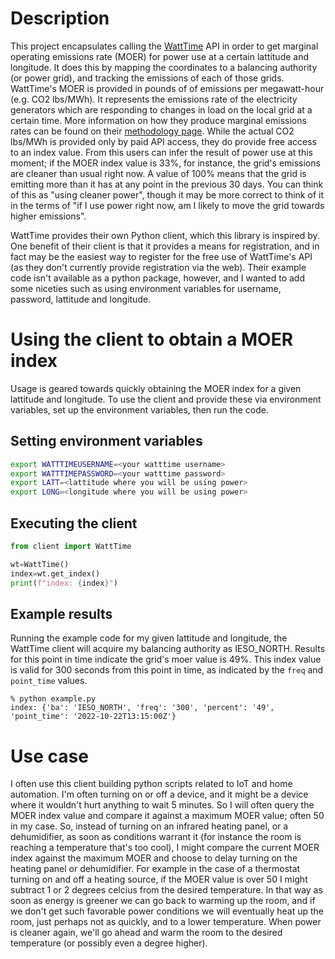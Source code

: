 
# Description

This project encapsulates calling the [WattTime](https://www.watttime.org/) API in order to get marginal operating emissions rate (MOER) for power use at a certain lattitude and longitude. It does this by mapping the coordinates to a balancing authority (or power grid), and tracking the emissions of each of those grids. WattTime's MOER is provided in pounds of of emissions per megawatt-hour (e.g. CO2 lbs/MWh). It represents the emissions rate of the electricity generators which are responding to changes in load on the local grid at a certain time. More information on how they produce marginal emissions rates can be found on their [methodology page](https://www.watttime.org/marginal-emissions-methodology/).  While the actual CO2 lbs/MWh is provided only by paid API access, they do provide free access to an index value.  From this users can infer the result of power use at this moment; if the MOER index value is 33%, for instance, the grid's emissions are cleaner than usual right now. A value of 100% means that the grid is emitting more than it has at any point in the previous 30 days. You can think of this as "using cleaner power", though it may be more correct to think of it in the terms of "if I use power right now, am I likely to move the grid towards higher emissions". 

WattTime provides their own Python client, which this library is inspired by. One benefit of their client is that it provides a means for registration, and in fact may be the easiest way to register for the free use of WattTime's API (as they don't currently provide registration via the web). Their example code isn't available as a python package, however, and I wanted to add some niceties such as using environment variables for username, password, lattitude and longitude.

# Using the client to obtain a MOER index

Usage is geared towards quickly obtaining the MOER index for a given lattitude and longitude. To use the client and provide these via environment variables, set up the environment variables, then run the code.

## Setting environment variables

```bash
export WATTTIMEUSERNAME=<your watttime username>
export WATTTIMEPASSWORD=<your watttime password>
export LATT=<lattitude where you will be using power>
export LONG=<longitude where you will be using power>
```

## Executing the client

```python
from client import WattTime

wt=WattTime()
index=wt.get_index()
print(f"index: {index}")
```

## Example results
Running the example code for my given lattitude and longitude, the WattTime client will acquire my balancing authority as IESO_NORTH. Results for this point in time indicate the grid's moer value is 49%. This index value is valid for 300 seconds from this point in time, as indicated by the `freq` and `point_time` values.
```
% python example.py
index: {'ba': 'IESO_NORTH', 'freq': '300', 'percent': '49', 'point_time': '2022-10-22T13:15:00Z'}
```

# Use case

I often use this client building python scripts related to IoT and home automation. I'm often turning on or off a device, and it might be a device where it wouldn't hurt anything to wait 5 minutes. So I will often query the MOER index value and compare it against a maximum MOER value; often 50 in my case. So, instead of turning on an infrared heating panel, or a dehumidifier, as soon as conditions warrant it (for instance the room is reaching a temperature that's too cool), I might compare the current MOER index against the maximum MOER and choose to delay turning on the heating panel or dehumidifier. For example in the case of a thermostat turning on and off a heating source, if the MOER value is over 50 I might subtract 1 or 2 degrees celcius from the desired temperature. In that way as soon as energy is greener we can go back to warming up the room, and if we don't get such favorable power conditions we will eventually heat up the room, just perhaps not as quickly, and to a lower temperature. When power is cleaner again, we'll go ahead and warm the room to the desired temperature (or possibly even a degree higher). 


